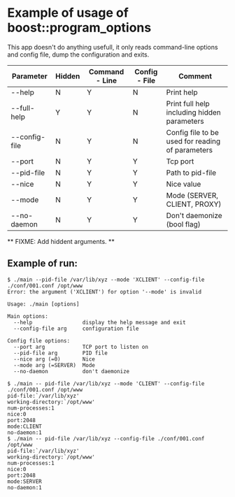 Example of usage of boost::program_options
==========================================

This app doesn't do anything usefull, it only reads command-line options and config file, dump the configuration and exits.

| Parameter | Hidden | Command - Line | Config - File | Comment |
|-------------------------|-------------|----------------|---------------|---------------|
| --help        | N | Y | N | Print help                                                 |
| --full-help   | Y | Y | N | Print full help including hidden parameters                |
| --config-file | N | Y | N | Config file to be used for reading of parameters           |
| --port        | N | Y | Y | Tcp port |
| --pid-file    | N | Y | Y | Path to pid-file |
| --nice        | N | Y | Y | Nice value |
| --mode        | N | Y | Y | Mode (SERVER, CLIENT, PROXY) |
| --no-daemon   | N | Y | Y | Don't daemonize (bool flag) |

** FIXME: Add hiddent arguments. **


Example of run:
---------------

	$ ./main --pid-file /var/lib/xyz --mode 'XCLIENT' --config-file ./conf/001.conf /opt/www
	Error: the argument ('XCLIENT') for option '--mode' is invalid

	Usage: ./main [options]

	Main options:
	  --help                display the help message and exit
	  --config-file arg     configuration file

	Config file options:
	  --port arg            TCP port to listen on
	  --pid-file arg        PID file
	  --nice arg (=0)       Nice
	  --mode arg (=SERVER)  Mode
	  --no-daemon           don't daemonize

	$ ./main --	pid-file /var/lib/xyz --mode 'CLIENT' --config-file ./conf/001.conf /opt/www
	pid-file:`/var/lib/xyz'
	working-directory:`/opt/www'
	num-processes:1
	nice:0
	port:2048
	mode:CLIENT
	no-daemon:1
	$ ./main --	pid-file /var/lib/xyz --config-file ./conf/001.conf /opt/www
	pid-file:`/var/lib/xyz'
	working-directory:`/opt/www'
	num-processes:1
	nice:0
	port:2048
	mode:SERVER
	no-daemon:1